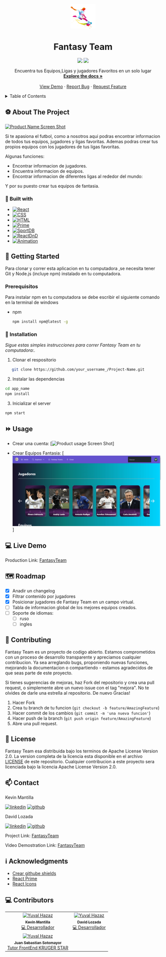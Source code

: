 <!-- PROJECT LOGO -->
<br />
<div align="center">
  <a href="https://github.com/khebinSd/Fantasy-Team">
    <img src="./src/assets/icon.png" alt="Logo" width="80" height="80">
  </a>

  <h1 align="center">Fantasy Team</h1>

<img src="https://img.shields.io/badge/MADEWITH-React-1572B6?style=for-the-badge&logo=React" height="35"  />
<img src="https://forthebadge.com/images/badges/built-with-love.svg" height="35" />

  <p align="center">
    Encuentra tus Equipos,Ligas y jugadores Favoritos en un solo lugar
    <br />
    <a href="https://github.com/khebinSd/Fantasy-Team"><strong>Explore the docs »</strong></a>
    <br />
    <br />
    <a href="https://github.com/khebinSd/Fantasy-Team/issues">View Demo</a>
    ·
    <a href="https://github.com/khebinSd/Fantasy-Team/issues">Report Bug</a>
    ·
    <a href="https://github.com/khebinSd/Fantasy-Team/issues">Request Feature</a>
  </p>
</div>

<!-- TABLE OF CONTENTS -->
<details>
  <summary>Table of Contents</summary>
  <ol>
    <li>
      <a href="#⚽-about-the-project">About The Project</a>
      <ul>
        <li><a href="#🔨-built-with">Built with</a></li>
      </ul>
    </li>
    <li>
      <a href="#🤸-getting-started">Getting Started</a>
      <ul>
        <li><a href="#prerequisitos">Prerequisitos</a></li>
        <li><a href="#💾-installation">Installation</a></li>
      </ul>
    </li>
    <li><a href="#⏩-usage">Usage</a></li>
    <li><a href="#🗺-roadmap">Roadmap</a></li>
    <li><a href="#🙌-contributing">Contributing</a></li>
    <li><a href="#📜-license">License</a></li>
    <li><a href="#📫-contact">Contact</a></li>
    <li><a href="#ℹ️-acknowledgments">Acknowledgments</a></li>
  </ol>
</details>

<!-- ABOUT THE PROJECT -->

## ⚽ About The Project

[![Product Name Screen Shot][product-screenshot]](https://example.com)

Si te apasiona el futbol, como a nosotros aqui podras encontrar informacion de todos tus equipos, jugadores y ligas favoritas. Ademas podras crear tus propios equipos con los jugadores de tus ligas favoritas.

Algunas funciones:

- Encontrar informacion de jugadores.
- Encuentra informacion de equipos.
- Encontrar informacion de diferentes ligas al rededor del mundo:

Y por su puesto crear tus equipos de fantasia.

### 🔨 Built with

- [![React][react.js]][react-url]
- [![CSS][css.js]][css-url]
- [![HTML][html.js]][html-url]
- [![Prime][primereact.js]](https://www.primefaces.org/primereact/confirmdialog/)
- [![SportDB][sportapi.js]][sportapi-url]
- [![ReactDnD][reactdnd.js]][reactdnd-url]
- [![Animation][funimation.js]][funimation-url]

<!-- GETTING STARTED -->

## 🤸 Getting Started

Para clonar y correr esta aplicacion en tu computadora ,se necesita tener Git y Node.js (incluye npm) instalado en tu computadora.

### Prerequisitos

Para instalar npm en tu computadora se debe escribir el siguiente comando en la terminal de windows

- npm
  ```sh
  npm install npm@latest -g
  ```

### 💾 Installation

_Sigue estas simples instrucciones para correr Fantasy Team en tu computadora:._

1. Clonar el respositorio

```sh
   git clone https://github.com/your_username_/Project-Name.git
```

2. Instalar las dependencias

```sh
cd app_name
npm install
```

3. Inicializar el server

```js
npm start
```

<!-- USAGE EXAMPLES -->

## ⏩ Usage

- Crear una cuenta:
  [![Product usage Screen Shot][usage2-screenshot]]

- Crear Equipos Fantasia:
  [![Product usage Screen Shot][usage-screenshot]]

<!-- ROADMAP -->

## 💻 Live Demo

Production Link: [FantasyTeam](https://fantasy-team-kruger-star-km-dl.vercel.app/)

## 🗺 Roadmap

- [x] Anadir un changelog
- [x] Filtrar contenido por jugadores
- [x] Posicionar jugadores de Fantasy Team en un campo virtual.
- [ ] Tabla de informacion global de los mejores equipos creados.
- [ ] Soporte de idiomas:
  - [ ] ruso
  - [ ] ingles

<!-- CONTRIBUTING -->

## 🙌 Contributing

Fantasy Team es un proyecto de codigo abierto. Estamos comprometidos con un proceso de desarrollo transparente y apreciamos cualquier contribucion.
Ya sea arreglando bugs, proponiendo nuevas funciones, mejorando la documentacion o compartiendo - estamos agradecidos de que seas parte de este proyecto.

Si tienes sugerencias de mejoras, haz Fork del repositorio y crea una pull request, o simplemente abre un nuevo issue con el tag "mejora".
No te olvides de darle una estrella al repositorio. De nuevo Gracias!

1. Hacer Fork
2. Crea tu branch de tu funcion (`git checkout -b feature/AmazingFeature`)
3. Hacer commit de los cambios (`git commit -m 'una nueva funcion'`)
4. Hacer push de la branch (`git push origin feature/AmazingFeature`)
5. Abre una pull request.

<!-- LICENSE -->

## 📜 License

Fantasy Team esa distribuida bajo los terminos de Apache License Version 2.0. La version completa de la licencia esta disponible en el archivo [LICENSE](LICENSE) de este repositorio. Cualquier contribucion a este proyecto sera licenciada bajo la licencia Apache License Version 2.0.

<!-- CONTACT -->

## 📫 Contact

Kevin Mantilla

[![linkedin][linkedin.js]][linkedin2-url] [![github][github.js]][github-url]

David Lozada

[![linkedin][linkedin.js]][linkedin-url] [![github][github.js]][github2-url]

Project Link:  [FantasyTeam](https://github.com/khebinSd/Fantasy-Team)

Video Demostration Link: [FantasyTeam](https://drive.google.com/file/d/1zUQmosAkziGWzEeLMpu63secFKlSBXA_/view?usp=sharing)



<!-- ACKNOWLEDGMENTS -->

## ℹ️ Acknowledgments

- [Crear githube shields](https://shields.io)
- [React Prime](https://www.primefaces.org/primereact/)
- [React Icons](https://react-icons.github.io/react-icons/search)

## 💻 Contributors

<table>
    <tbody>
        <tr>
        <td align="center"><a href="https://github.com/khebinSd/"><img src="https://avatars.githubusercontent.com/u/33032880?v=4?s=100" width="100px;" alt="Yuval Hazaz"/><br /><sub><b>Kevin Mantilla</b></sub></a><br /><a href="https://github.com/khebinSd/" title="Code">💻 Desarrollador</a></td>
        <td align="center"><a href="https://github.com/DashCode47/"><img src="https://avatars.githubusercontent.com/u/91855669?v=4?s=100" width="100px;" alt="Yuval Hazaz"/><br /><sub><b>David Lozada</b></sub></a><br /><a href="https://github.com/khebinSd/" title="Code">💻 Desarrollador</a></td>
        </tr>
        <tr>
            <td align="center"><a href="https://github.com/Juanse7793"><img src="https://avatars.githubusercontent.com/u/96317674?v=4" width="100px;" alt="Yuval Hazaz"/><br /><sub><b>Juan Sebastian Sotomayor</b></sub></a><br /><a href="https://github.com/khebinSd/" title="Code">Tutor FrontEnd KRUGER STAR</a></td>
        </tr>
    </tbody>
</table>

<!-- MARKDOWN LINKS & IMAGES -->
<!-- https://www.markdownguide.org/basic-syntax/#reference-style-links -->

[contributors-shield]: https://img.shields.io/github/contributors/othneildrew/Best-README-Template.svg?style=for-the-badge
[contributors-url]: https://github.com/othneildrew/Best-README-Template/graphs/contributors
[forks-shield]: https://img.shields.io/github/forks/othneildrew/Best-README-Template.svg?style=for-the-badge
[forks-url]: https://github.com/othneildrew/Best-README-Template/network/members
[stars-shield]: https://img.shields.io/github/stars/othneildrew/Best-README-Template.svg?style=for-the-badge
[stars-url]: https://github.com/othneildrew/Best-README-Template/stargazers
[issues-shield]: https://img.shields.io/github/issues/othneildrew/Best-README-Template.svg?style=for-the-badge
[issues-url]: https://github.com/othneildrew/Best-README-Template/issues
[license-shield]: https://img.shields.io/github/license/othneildrew/Best-README-Template.svg?style=for-the-badge
[license-url]: https://github.com/zenml-io/zenml/blob/main/LICENSE
[linkedin-shield]: https://img.shields.io/badge/-LinkedIn-black.svg?style=for-the-badge&logo=linkedin&colorB=555
[product-screenshot]: ./src/assets/Animation2.gif
[usage-screenshot]: ./src/assets/usage1.gif
[usage2-screenshot]: ./src/assets/usage2.gif

<!-- BADGES -->

[react.js]: https://img.shields.io/badge/React-20232A?style=for-the-badge&logo=react&logoColor=61DAFB
[react-url]: https://reactjs.org/
[funimation.js]: https://img.shields.io/badge/AnimateCSS-5B0BB5?logo=Funimation&logoColor=61DAFB
[funimation-url]: https://animate.style
[reactdnd.js]: https://img.shields.io/badge/ReactDnD-20232A?style=for-the-badge&logo=CreateReactApp&logoColor=61DAFB
[reactdnd-url]: https://react-dnd.github.io/react-dnd/about
[primereact.js]: https://img.shields.io/badge/-Prime-blue?style=for-the-badge&logo=RuboCop
[prime-url]: https://www.primefaces.org/primereact//
[sportapi.js]: https://img.shields.io/badge/-SportsDB-E73C00?style=for-the-badge&logo=MonoGames&logoColor=61DAFB
[sportapi-url]: https://www.thesportsdb.com/api.php/
[builtwith.js]: https://forthebadge.com/images/badges/built-with-love.svg
[builtwith-url]: https://forthebadge.com
[madewith.js]: https://img.shields.io/badge/MADEWITH-React-1572B6?style=for-the-badge&logo=React&logoHeight=80
[madewith-url]: https://forthebadge.com
[css.js]: https://img.shields.io/badge/-CSS-1572B6?style=for-the-badge&logo=CSS3
[css-url]: https://developer.mozilla.org/es/docs/Web/CSS
[html.js]: https://img.shields.io/badge/-HTML-ECD53F?style=for-the-badge&logo=HTML5
[html-url]: https://www.w3schools.com/html
[linkedin.js]: https://img.shields.io/badge/-LinkedIn-ECD53F?logo=LinkedIn
[linkedin-url]: www.linkedin.com/in/david-lozada471
[linkedin2-url]: https://www.linkedin.com/in/kevin-alexander-mantilla-3238a5213/
[github.js]: https://img.shields.io/badge/-GitHub-181717?logo=GitHub
[github-url]: https://github.com/khebinSd
[github2-url]: https://github.com/DashCode47

